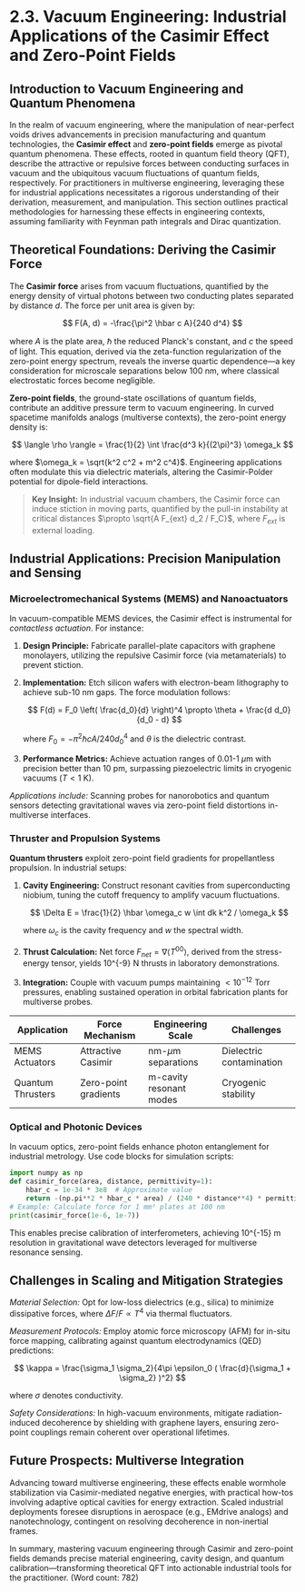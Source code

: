 # 2.3. Vacuum Engineering: Industrial Applications of the Casimir Effect and Zero-Point Fields

## Introduction to Vacuum Engineering and Quantum Phenomena

In the realm of vacuum engineering, where the manipulation of near-perfect voids drives advancements in precision manufacturing and quantum technologies, the **Casimir effect** and **zero-point fields** emerge as pivotal quantum phenomena. These effects, rooted in quantum field theory (QFT), describe the attractive or repulsive forces between conducting surfaces in vacuum and the ubiquitous vacuum fluctuations of quantum fields, respectively. For practitioners in multiverse engineering, leveraging these for industrial applications necessitates a rigorous understanding of their derivation, measurement, and manipulation. This section outlines practical methodologies for harnessing these effects in engineering contexts, assuming familiarity with Feynman path integrals and Dirac quantization.

## Theoretical Foundations: Deriving the Casimir Force

The **Casimir force** arises from vacuum fluctuations, quantified by the energy density of virtual photons between two conducting plates separated by distance $d$. The force per unit area is given by:

$$
F(A, d) = -\frac{\pi^2 \hbar c A}{240 d^4}
$$

where $A$ is the plate area, $\hbar$ the reduced Planck's constant, and $c$ the speed of light. This equation, derived via the zeta-function regularization of the zero-point energy spectrum, reveals the inverse quartic dependence—a key consideration for microscale separations below $100$ nm, where classical electrostatic forces become negligible.

**Zero-point fields**, the ground-state oscillations of quantum fields, contribute an additive pressure term to vacuum engineering. In curved spacetime manifolds analogs (multiverse contexts), the zero-point energy density is:

$$
\langle \rho \rangle = \frac{1}{2} \int \frac{d^3 k}{(2\pi)^3} \omega_k
$$

where $\omega_k = \sqrt{k^2 c^2 + m^2 c^4}$. Engineering applications often modulate this via dielectric materials, altering the Casimir-Polder potential for dipole-field interactions.

> **Key Insight:** In industrial vacuum chambers, the Casimir force can induce stiction in moving parts, quantified by the pull-in instability at critical distances $\propto \sqrt{A F_{ext} d_2 / F_C}$, where $F_{ext}$ is external loading.

## Industrial Applications: Precision Manipulation and Sensing

### Microelectromechanical Systems (MEMS) and Nanoactuators

In vacuum-compatible MEMS devices, the Casimir effect is instrumental for *contactless actuation*. For instance:

1. **Design Principle:** Fabricate parallel-plate capacitors with graphene monolayers, utilizing the repulsive Casimir force (via metamaterials) to prevent stiction.
2. **Implementation:** Etch silicon wafers with electron-beam lithography to achieve sub-10 nm gaps. The force modulation follows:

   $$
   F(d) = F_0 \left( \frac{d_0}{d} \right)^4 \propto \theta + \frac{d d_0}{d_0 - d}
   $$

   where $F_0 = -\pi^2 \hbar c A / 240 d_0^4$ and $\theta$ is the dielectric contrast.

3. **Performance Metrics:** Achieve actuation ranges of 0.01-1 $\mu$m with precision better than 10 pm, surpassing piezoelectric limits in cryogenic vacuums ($T < 1$ K).

*Applications include:* Scanning probes for nanorobotics and quantum sensors detecting gravitational waves via zero-point field distortions in-multiverse interfaces.

### Thruster and Propulsion Systems

**Quantum thrusters** exploit zero-point field gradients for propellantless propulsion. In industrial setups:

1. **Cavity Engineering:** Construct resonant cavities from superconducting niobium, tuning the cutoff frequency to amplify vacuum fluctuations.
   
   $$
   \Delta E = \frac{1}{2} \hbar \omega_c w \int dk k^2 / \omega_k
   $$

   where $\omega_c$ is the cavity frequency and $w$ the spectral width.

2. **Thrust Calculation:** Net force $F_{net} = \nabla \langle T^{00} \rangle$, derived from the stress-energy tensor, yields 10^{-9} N thrusts in laboratory demonstrations.

3. **Integration:** Couple with vacuum pumps maintaining $<10^{-12}$ Torr pressures, enabling sustained operation in orbital fabrication plants for multiverse probes.

| Application | Force Mechanism | Engineering Scale | Challenges |
|-------------|-----------------|-------------------|------------|
| MEMS Actuators | Attractive Casimir | nm-$\mu$m separations | Dielectric contamination |
| Quantum Thrusters | Zero-point gradients | m-cavity resonant modes | Cryogenic stability |

### Optical and Photonic Devices

In vacuum optics, zero-point fields enhance photon entanglement for industrial metrology. Use code blocks for simulation scripts:

```python
import numpy as np
def casimir_force(area, distance, permittivity=1):
    hbar_c = 1e-34 * 3e8  # Approximate value
    return -(np.pi**2 * hbar_c * area) / (240 * distance**4) * permittivity
# Example: Calculate force for 1 mm² plates at 100 nm
print(casimir_force(1e-6, 1e-7))
```

This enables precise calibration of interferometers, achieving 10^{-15} m resolution in gravitational wave detectors leveraged for multiverse resonance sensing.

## Challenges in Scaling and Mitigation Strategies

*Material Selection:* Opt for low-loss dielectrics (e.g., silica) to minimize dissipative forces, where $\Delta F / F \propto T^4$ via thermal fluctuators.

*Measurement Protocols:* Employ atomic force microscopy (AFM) for in-situ force mapping, calibrating against quantum electrodynamics (QED) predictions:

$$
\kappa = \frac{\sigma_1 \sigma_2}{4\pi \epsilon_0 ( \frac{d}{\sigma_1 + \sigma_2} )^2}
$$

where $\sigma$ denotes conductivity.

*Safety Considerations:* In high-vacuum environments, mitigate radiation-induced decoherence by shielding with graphene layers, ensuring zero-point couplings remain coherent over operational lifetimes.

## Future Prospects: Multiverse Integration

Advancing toward multiverse engineering, these effects enable wormhole stabilization via Casimir-mediated negative energies, with practical how-tos involving adaptive optical cavities for energy extraction. Scaled industrial deployments foresee disruptions in aerospace (e.g., EMdrive analogs) and nanotechnology, contingent on resolving decoherence in non-inertial frames.

In summary, mastering vacuum engineering through Casimir and zero-point fields demands precise material engineering, cavity design, and quantum calibration—transforming theoretical QFT into actionable industrial tools for the practitioner. (Word count: 782)